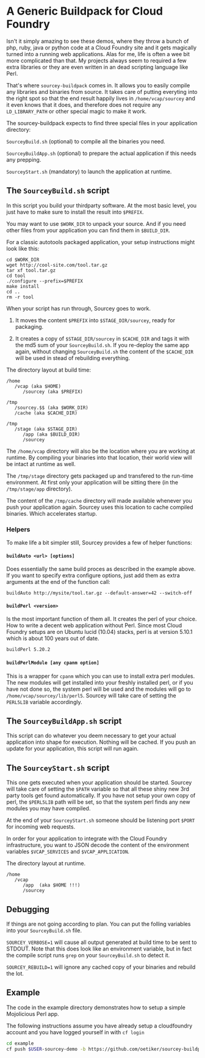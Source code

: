 # A Generic Buildpack for Cloud Foundry

Isn't it simply amazing to see these demos, where they throw a bunch of php,
ruby, java or python code at a Cloud Foundry site and it gets magically
turned into a running web applications.  Alas for me, life is often a wee
bit more complicated than that.  My projects always seem to required a few
extra libraries or they are even written in an dead scripting language like
Perl.

That's where `sourcey-buildpack` comes in. It allows you to easily compile
any libraries and binaries from source.  It takes care of putting everyting
into the right spot so that the end result happily lives in
`/home/vcap/sourcey` and it even knows that it does, and therefore does not
require any `LD_LIBRARY_PATH` or other special magic to make it work.

The sourcey-buildpack expects to find three special files in your application directory:

`SourceyBuild.sh` (optional) to compile all the binaries you need.

`SourceyBuildApp.sh` (optional) to prepare the actual application if this needs any prepping.

`SourceyStart.sh` (mandatory) to launch the application at runtime.

## The `SourceyBuild.sh` script

In this script you build your thirdparty software. At the most basic level,
you just have to make sure to install the result into `$PREFIX`.

You may want to use `$WORK_DIR` to unpack your source. And if you need other
files from your application you can find them in `$BUILD_DIR`.

For a classic autotools packaged application, your setup instructions might
look like this:

```shell
cd $WORK_DIR
wget http://cool-site.com/tool.tar.gz
tar xf tool.tar.gz
cd tool
./configure --prefix=$PREFIX
make install
cd ..
rm -r tool
```

When your script has run through, Sourcey goes to work.

1. It moves the content `$PREFIX` into `$STAGE_DIR/sourcey`, ready for packaging.

2. It creates a copy of `$STAGE_DIR/sourcey` in `$CACHE_DIR` and tags it
   with the md5 sum of your `SourceyBuild.sh`.  If you re-deploy the same
   app again, without changing `SourceyBuild.sh` the content of the
   `$CACHE_DIR` will be used in stead of rebuilding everything.


The directory layout at build time:

```
/home
   /vcap (aka $HOME)
      /sourcey (aka $PREFIX)

/tmp
   /sourcey.$$ (aka $WORK_DIR)
   /cache (aka $CACHE_DIR)

/tmp
   /stage (aka $STAGE_DIR)
      /app (aka $BUILD_DIR)
      /sourcey
```

The `/home/vcap` directory will also be the location where you are working at runtime. By compiling
your binaries into that location, their world view will be intact at runtime as well.

The `/tmp/stage` directory gets packaged up and transfered to the run-time
environment.  At first only your application will be sitting there (in the
`/tmp/stage/app` directory).
 
The content of the `/tmp/cache` directory will made available whenever you push your application again. Sourcey uses this location
to cache compiled binaries. Which accelerates startup.

### Helpers

To make life a bit simpler still, Sourcey provides a few of helper functions:

#### `buildAuto <url> [options]`

Does essentially the same build proces as described in the example above. If you
want to specify extra configure options, just add them as extra arguments at
the end of the function call:

```shell
buildAuto http://mysite/tool.tar.gz --default-answer=42 --switch-off
```

#### `buildPerl <version>`

Is the most important function of them all. It creates the perl of your
choice.  How to write a decent web application without Perl.  Since most
Cloud Foundry setups are on Ubuntu lucid (10.04) stacks, perl is at version 5.10.1
which is about 100 years out of date. 

```sh
buildPerl 5.20.2
```

#### `buildPerlModule [any cpanm option]`

This is a wrapper for `cpanm` which you can use to install extra perl modules.
The new modules will get installed into your freshly installed perl,
or if you have not done so, the system perl will be used and the modules
will go to `/home/vcap/sourcey/lib/perl5`.  Sourcey will take care of
setting the `PERL5LIB` variable accordingly.

## The `SourceyBuildApp.sh` script

This script can do whatever you deem necessary to get your actual
application into shape for execution.  Nothing will be cached.  If you push
an update for your application, this script will run again.


## The `SourceyStart.sh` script

This one gets executed when your application should be started. Sourcey will
take care of setting the `$PATH` variable so that all these shiny new 3rd
party tools get found automatically.  If you have not setup your own copy of
perl, the `$PERL5LIB` path will be set, so that the system perl finds any
new modules you may have compiled.

At the end of your `SourceyStart.sh` someone should be listening port
`$PORT` for incoming web requests.

In order for your application to integrate with the Cloud Foundry
infrastructure, you want to JSON decode the content of the environment
variables `$VCAP_SERVICES` and `$VCAP_APPLICATION`.

The directory layout at runtime.

```
/home
   /vcap
      /app  (aka $HOME !!!)
      /sourcey 
```

## Debugging

If things are not going according to plan. You can put the folling variables
into your `SourceyBuild.sh` file.

`SOURCEY_VERBOSE=1` will cause all output generated at build time to be sent
to STDOUT.  Note that this does look like an environment variable, but
in fact the compile script runs `grep` on your `SourceyBuild.sh` to detect it.

`SOURCEY_REBUILD=1` will ignore any cached copy of your binaries and rebuild the lot.

## Example

The code in the example directory demonstrates how to setup a simple
Mojolicious Perl app.

The following instructions assume you have already setup a cloudfoundry
account and you have logged yourself in with `cf login`

```sh
cd example
cf push $USER-sourcey-demo -b https://github.com/oetiker/sourcey-buildpack
```

